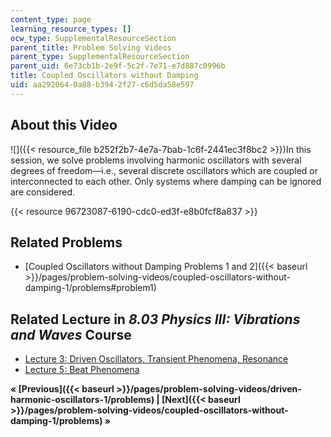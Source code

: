```yaml
---
content_type: page
learning_resource_types: []
ocw_type: SupplementalResourceSection
parent_title: Problem Solving Videos
parent_type: SupplementalResourceSection
parent_uid: 6e73cb1b-2e9f-5c2f-7e71-e7d887c0996b
title: Coupled Oscillators without Damping
uid: aa292064-0a88-b394-2f27-c6d5da58e597
---
```


About this Video
----------------

![]({{< resource_file b252f2b7-4e7a-7bab-1c6f-2441ec3f8bc2 >}})In this session, we solve problems involving harmonic oscillators with several degrees of freedom—i.e., several discrete oscillators which are coupled or interconnected to each other. Only systems where damping can be ignored are considered.

{{< resource 96723087-6190-cdc0-ed3f-e8b0fcf8a837 >}}

Related Problems
----------------

*   [Coupled Oscillators without Damping Problems 1 and 2]({{< baseurl >}}/pages/problem-solving-videos/coupled-oscillators-without-damping-1/problems#problem1)

Related Lecture in _8.03 Physics III: Vibrations and Waves_ Course
------------------------------------------------------------------

*   [Lecture 3: Driven Oscillators, Transient Phenomena, Resonance](/courses/8-03sc-physics-iii-vibrations-and-waves-fall-2016/pages/part-i-mechanical-vibrations-and-waves/lecture-3)
*   [Lecture 5: Beat Phenomena](/courses/8-03sc-physics-iii-vibrations-and-waves-fall-2016/pages/part-i-mechanical-vibrations-and-waves/lecture-5)

**« [Previous]({{< baseurl >}}/pages/problem-solving-videos/driven-harmonic-oscillators-1/problems) | [Next]({{< baseurl >}}/pages/problem-solving-videos/coupled-oscillators-without-damping-1/problems) »**